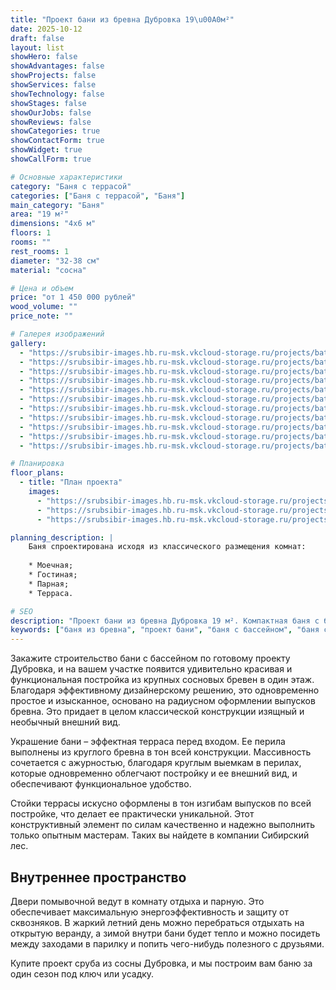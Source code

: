 ```yaml
---
title: "Проект бани из бревна Дубровка 19\u00A0м²"
date: 2025-10-12
draft: false
layout: list
showHero: false
showAdvantages: false
showProjects: false
showServices: false
showTechnology: false
showStages: false
showOurJobs: false
showReviews: false
showCategories: true
showContactForm: true
showWidget: true
showCallForm: true

# Основные характеристики
category: "Баня с террасой"
categories: ["Баня с террасой", "Баня"]
main_category: "Баня"
area: "19 м²"
dimensions: "4х6 м"
floors: 1
rooms: ""
rest_rooms: 1
diameter: "32-38 см"
material: "сосна"

# Цена и объем
price: "от 1 450 000 рублей"
wood_volume: ""
price_note: ""

# Галерея изображений
gallery:
  - "https://srubsibir-images.hb.ru-msk.vkcloud-storage.ru/projects/baths/dubrovla-19/dubrovla-19-1.jpg"
  - "https://srubsibir-images.hb.ru-msk.vkcloud-storage.ru/projects/baths/dubrovla-19/dubrovla-19-2.jpg"
  - "https://srubsibir-images.hb.ru-msk.vkcloud-storage.ru/projects/baths/dubrovla-19/dubrovla-19-3.jpg"
  - "https://srubsibir-images.hb.ru-msk.vkcloud-storage.ru/projects/baths/dubrovla-19/dubrovla-19-4.jpg"
  - "https://srubsibir-images.hb.ru-msk.vkcloud-storage.ru/projects/baths/dubrovla-19/dubrovla-19-5.jpg"
  - "https://srubsibir-images.hb.ru-msk.vkcloud-storage.ru/projects/baths/dubrovla-19/dubrovla-19-6.jpg"
  - "https://srubsibir-images.hb.ru-msk.vkcloud-storage.ru/projects/baths/dubrovla-19/dubrovla-19-7.jpg"
  - "https://srubsibir-images.hb.ru-msk.vkcloud-storage.ru/projects/baths/dubrovla-19/dubrovla-19-8.jpg"
  - "https://srubsibir-images.hb.ru-msk.vkcloud-storage.ru/projects/baths/dubrovla-19/dubrovla-19-9.jpg"
  - "https://srubsibir-images.hb.ru-msk.vkcloud-storage.ru/projects/baths/dubrovla-19/dubrovla-19-10.jpg"
  - "https://srubsibir-images.hb.ru-msk.vkcloud-storage.ru/projects/baths/dubrovla-19/dubrovla-19-11.png"

# Планировка
floor_plans:
  - title: "План проекта"
    images:
      - "https://srubsibir-images.hb.ru-msk.vkcloud-storage.ru/projects/baths/dubrovla-19/dubrovla-19-9.jpg"
      - "https://srubsibir-images.hb.ru-msk.vkcloud-storage.ru/projects/baths/dubrovla-19/dubrovla-19-10.jpg"
      - "https://srubsibir-images.hb.ru-msk.vkcloud-storage.ru/projects/baths/dubrovla-19/dubrovla-19-11.png"

planning_description: |
    Баня спроектирована исходя из классического размещения комнат:
    
    * Моечная;
    * Гостиная;
    * Парная;
    * Терраса.

# SEO
description: "Проект бани из бревна Дубровка 19 м². Компактная баня с бассейном из крупных сосновых бревен диаметром 32-38 см с эффектной террасой."
keywords: ["баня из бревна", "проект бани", "баня с бассейном", "баня с террасой", "сруб из сосны", "баня Дубровка"]
---
```


Закажите строительство бани с бассейном по готовому проекту Дубровка, и на вашем участке появится удивительно красивая и функциональная постройка из крупных сосновых бревен в один этаж. Благодаря эффективному дизайнерскому решению, это одновременно простое и изысканное, основано на радиусном оформлении выпусков бревна. Это придает в целом классической конструкции изящный и необычный внешний вид.

Украшение бани – эффектная терраса перед входом. Ее перила выполнены из круглого бревна в тон всей конструкции. Массивность сочетается с ажурностью, благодаря круглым выемкам в перилах, которые одновременно облегчают постройку и ее внешний вид, и обеспечивают функциональное удобство.

Стойки террасы искусно оформлены в тон изгибам выпусков по всей постройке, что делает ее практически уникальной. Этот конструктивный элемент по силам качественно и надежно выполнить только опытным мастерам. Таких вы найдете в компании Сибирский лес.

## Внутреннее пространство

Двери помывочной ведут в комнату отдыха и парную. Это обеспечивает максимальную энергоэффективность и защиту от сквозняков. В жаркий летний день можно перебраться отдыхать на открытую веранду, а зимой внутри бани будет тепло и можно посидеть между заходами в парилку и попить чего-нибудь полезного с друзьями.

Купите проект сруба из сосны Дубровка, и мы построим вам баню за один сезон под ключ или усадку.